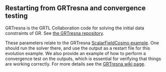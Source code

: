 ## Restarting from GRTresna and convergence testing 

GRTresna is the GRTL Collaboration code for solving the initial data constraints of GR. See [the GRTresna repository](https://github.com/GRTLCollaboration/GRTresna).

These parameters relate to the GRTresna [ScalarFieldCosmo example](https://github.com/GRTLCollaboration/GRTresna/tree/main/Examples/ScalarFieldCosmo). One should run the solver there, and use the output as a restart file for this evolution example. We also provide an example of how to perform a convergence test on the outputs, which is essential for verifying that things are working correctly. For more details see the [GRTresna wiki page](https://github.com/GRTLCollaboration/GRTresna/wiki/Convergence-testing).